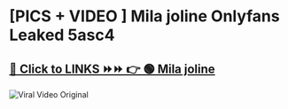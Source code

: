 
 # [PICS + VIDEO ] Mila joline Onlyfans Leaked 5asc4

## <h2><a href="https://clipsfans.com/Mila_joline&ref=git">🔗 Click to LINKS ⏩⏩ 👉 🟢 Mila joline </a></h2>

<a href="https://clipsfans.com/Mila_joline&ref=git" rel="nofollow" data-target="animated-image.originalLink"><img src="https://i.ibb.co.com/xMMVF88/686577567.gif" alt="Viral Video Original" style="max-width: 100%; display: inline-block;" data-target="animated-image.originalImage"></a>

